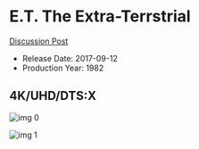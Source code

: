 # E.T. The Extra-Terrstrial

[Discussion Post](https://www.avsforum.com/threads/bass-eq-for-filtered-movies.2995212/post-58333408)

* Release Date: 2017-09-12
* Production Year: 1982

## 4K/UHD/DTS:X

![img 0](https://i.imgur.com/d9aQyPU.jpg)

![img 1](https://i.imgur.com/OVXA2tw.jpg)

